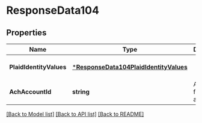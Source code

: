 # ResponseData104

## Properties
Name | Type | Description | Notes
------------ | ------------- | ------------- | -------------
**PlaidIdentityValues** | [***ResponseData104PlaidIdentityValues**](ResponseData104_plaid_identity_values.md) |  | [optional] [default to null]
**AchAccountId** | **string** | A unique ID for an ACH account | [default to null]

[[Back to Model list]](../README.md#documentation-for-models) [[Back to API list]](../README.md#documentation-for-api-endpoints) [[Back to README]](../README.md)

